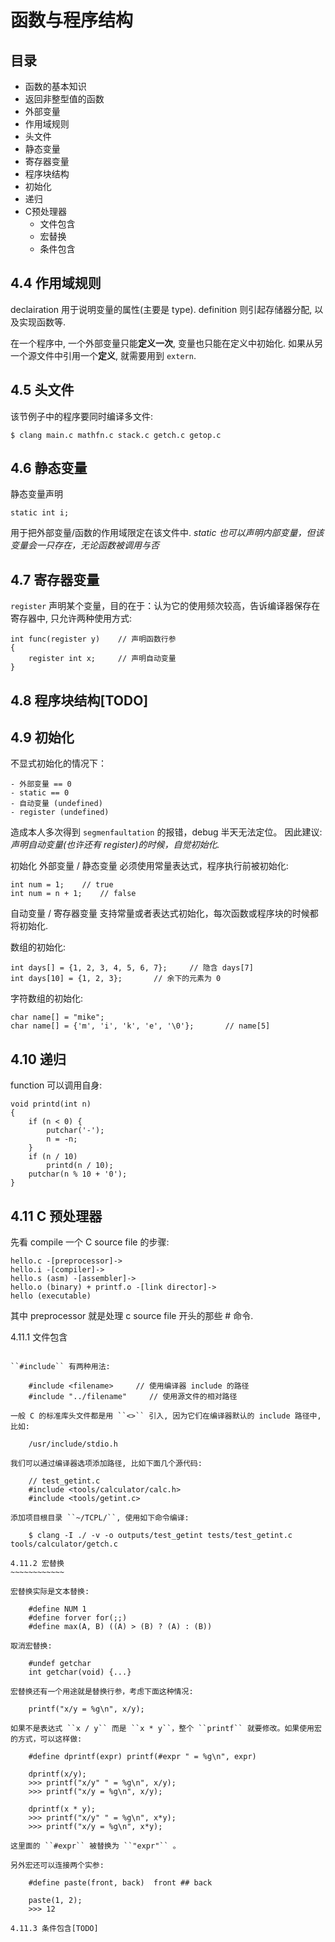 函数与程序结构
============


目录
----
- 函数的基本知识
- 返回非整型值的函数
- 外部变量
- 作用域规则
- 头文件
- 静态变量
- 寄存器变量
- 程序块结构
- 初始化
- 递归
- C预处理器
    - 文件包含
    - 宏替换
    - 条件包含


4.4 作用域规则
------------

declairation 用于说明变量的属性(主要是 type).
definition 则引起存储器分配, 以及实现函数等.

在一个程序中, 一个外部变量只能**定义一次**, 变量也只能在定义中初始化.
如果从另一个源文件中引用一个**定义**, 就需要用到 ``extern``.


4.5 头文件
---------

该节例子中的程序要同时编译多文件:

    $ clang main.c mathfn.c stack.c getch.c getop.c


4.6 静态变量
-----------

静态变量声明

    static int i;

用于把外部变量/函数的作用域限定在该文件中.
*static 也可以声明内部变量，但该变量会一只存在，无论函数被调用与否*


4.7 寄存器变量
------------

``register`` 声明某个变量，目的在于：认为它的使用频次较高，告诉编译器保存在寄存器中, 只允许两种使用方式:

    int func(register y)    // 声明函数行参
    {
        register int x;     // 声明自动变量
    }


4.8 程序块结构[TODO]
------------


4.9 初始化
---------

不显式初始化的情况下：

    - 外部变量 == 0
    - static == 0
    - 自动变量 (undefined)
    - register (undefined)

造成本人多次得到 ``segmenfaultation`` 的报错，debug 半天无法定位。  因此建议:
*声明自动变量(也许还有 register)的时候，自觉初始化.*

初始化 外部变量 / 静态变量 必须使用常量表达式，程序执行前被初始化:

    int num = 1;    // true
    int num = n + 1;    // false

自动变量 / 寄存器变量 支持常量或者表达式初始化，每次函数或程序块的时候都将初始化.

数组的初始化:

    int days[] = {1, 2, 3, 4, 5, 6, 7};     // 隐含 days[7]
    int days[10] = {1, 2, 3};       // 余下的元素为 0

字符数组的初始化:

    char name[] = "mike";
    char name[] = {'m', 'i', 'k', 'e', '\0'};       // name[5]


4.10 递归
--------

function 可以调用自身:

    void printd(int n)
    {
        if (n < 0) {
            putchar('-');
            n = -n;
        }
        if (n / 10)
            printd(n / 10);
        putchar(n % 10 + '0');
    }


4.11 C 预处理器
--------------

先看 compile 一个 C source file 的步骤:

    hello.c -[preprocessor]->
    hello.i -[compiler]->
    hello.s (asm) -[assembler]->
    hello.o (binary) + printf.o -[link director]->
    hello (executable)

其中 preprocessor 就是处理 c source file 开头的那些 # 命令.

4.11.1 文件包含
~~~~~~~~~~~~~~

``#include`` 有两种用法:

    #include <filename>     // 使用编译器 include 的路径
    #include "../filename"     // 使用源文件的相对路径

一般 C 的标准库头文件都是用 ``<>`` 引入, 因为它们在编译器默认的 include 路径中, 比如:

    /usr/include/stdio.h

我们可以通过编译器选项添加路径, 比如下面几个源代码:

    // test_getint.c
    #include <tools/calculator/calc.h>
    #include <tools/getint.c>

添加项目根目录 ``~/TCPL/``, 使用如下命令编译:

    $ clang -I ./ -v -o outputs/test_getint tests/test_getint.c tools/calculator/getch.c

4.11.2 宏替换
~~~~~~~~~~~~

宏替换实际是文本替换:

    #define NUM 1
    #define forver for(;;)
    #define max(A, B) ((A) > (B) ? (A) : (B))

取消宏替换:

    #undef getchar
    int getchar(void) {...}

宏替换还有一个用途就是替换行参，考虑下面这种情况:

    printf("x/y = %g\n", x/y);

如果不是表达式 ``x / y`` 而是 ``x * y``，整个 ``printf`` 就要修改。如果使用宏的方式，可以这样做:

    #define dprintf(expr) printf(#expr " = %g\n", expr)

    dprintf(x/y);
    >>> printf("x/y" " = %g\n", x/y);
    >>> printf("x/y = %g\n", x/y);

    dprintf(x * y);
    >>> printf("x/y" " = %g\n", x*y);
    >>> printf("x/y = %g\n", x*y);

这里面的 ``#expr`` 被替换为 ``"expr"`` 。

另外宏还可以连接两个实参:

    #define paste(front, back)  front ## back

    paste(1, 2);
    >>> 12

4.11.3 条件包含[TODO]
~~~~~~~~~~~~~~
